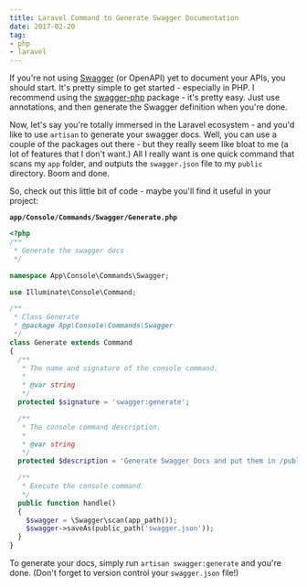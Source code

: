 ```yaml
---
title: Laravel Command to Generate Swagger Documentation
date: 2017-02-20
tag:
- php
- laravel
---
```

If you're not using [Swagger](http://swagger.io/) (or OpenAPI) yet to document your APIs, you should start.  It's pretty simple to get started - especially in PHP.  I recommend using the [swagger-php](https://github.com/zircote/swagger-php) package - it's pretty easy.  Just use annotations, and then generate the Swagger definition when you're done.

<!--more-->

Now, let's say you're totally immersed in the Laravel ecosystem - and you'd like to use `artisan` to generate your swagger docs.  Well, you can use a couple of the packages out there - but they really seem like bloat to me (a lot of features that I don't want.)  All I really want is one quick command that scans my `app` folder, and outputs the `swagger.json` file to my `public` directory.  Boom and done.

So, check out this little bit of code - maybe you'll find it useful in your project:

**`app/Console/Commands/Swagger/Generate.php`**  

```php
<?php
/**
 * Generate the swagger docs
 */

namespace App\Console\Commands\Swagger;

use Illuminate\Console\Command;

/**
 * Class Generate
 * @package App\Console\Commands\Swagger
 */
class Generate extends Command
{
  /**
   * The name and signature of the console command.
   *
   * @var string
   */
  protected $signature = 'swagger:generate';

  /**
   * The console command description.
   *
   * @var string
   */
  protected $description = 'Generate Swagger Docs and put them in /public';

  /**
   * Execute the console command.
   */
  public function handle()
  {
    $swagger = \Swagger\scan(app_path());
    $swagger->saveAs(public_path('swagger.json'));
  }
}
```

To generate your docs, simply run `artisan swagger:generate` and you're done. (Don't forget to version control your `swagger.json` file!)

